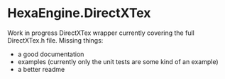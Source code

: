 # HexaEngine.DirectXTex
Work in progress DirectXTex wrapper currently covering the full DirectXTex.h file. 
Missing things:
- a good documentation
- examples (currently only the unit tests are some kind of an example)
- a better readme
